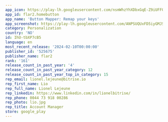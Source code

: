 ```yaml
---
app_icon: https://play-lh.googleusercontent.com/nsmWhzYhXDbxGqE-Z9iUFFQXuFJqtaEgucwCVMoozpnUSkjkyxBVe2pPXG3WSbqN6Q
app_id: flar2.homebutton
app_name: 'Button Mapper: Remap your keys'
app_screenshot: https://play-lh.googleusercontent.com/ANPSUQUxFD5iyGMJSNZzupO7OFb50aeRlF6ZD38u0syjkvLg8yujPpv-DJhutbHOEg4J
category: Personalization
country: 'NO'
id: IhU-tbXP7cB5
language: en
most_recent_release: '2024-02-10T00:00:00'
publisher_id: '525675'
publisher_name: flar2
rank: '161'
release_count_in_past_year: '4'
release_count_in_past_year_category: 12
release_count_in_past_year_top_in_category: 15
rep_email: lionel.lejeune@bitrise.io
rep_first_name: Lio
rep_full_name: Lionel Lejeune
rep_linkedin: https://www.linkedin.com/in/lionelbitrise/
rep_phone: 0044 73 918 00286
rep_photo: lio.jpg
rep_title: Account Manager
store: google_play
---
```

